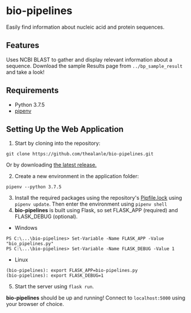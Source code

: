 # bio-pipelines
Easily find information about nucleic acid and protein sequences.




## Features
Uses NCBI BLAST to gather and display relevant information about a sequence.
Download the sample Results page from `../bp_sample_result` and take a look!

## Requirements
* Python 3.7.5
* [pipenv](https://github.com/pypa/pipenv)

## Setting Up the Web Application

1. Start by cloning into the repository:
```
git clone https://github.com/thealanle/bio-pipelines.git
```
Or by downloading [the latest release.](https://github.com/thealanle/bio-pipelines/releases)

2. Create a new environment in the application folder:
```
pipenv --python 3.7.5
```

3. Install the required packages using the repository's [Pipfile.lock](../Pipfile.lock) using `pipenv update`.
Then enter the environment using `pipenv shell`
4. **bio-pipelines** is built using Flask, so set FLASK_APP (required) and FLASK_DEBUG (optional).
* Windows
```
PS C:\...\bio-pipelines> Set-Variable -Name FLASK_APP -Value "bio_pipelines.py"
PS C:\...\bio-pipelines> Set-Variable -Name FLASK_DEBUG -Value 1
```

* Linux
```
(bio-pipelines): export FLASK_APP=bio-pipelines.py
(bio-pipelines): export FLASK_DEBUG=1
```
5. Start the server using `flask run`.

**bio-pipelines** should be up and running! Connect to `localhost:5000` using your browser of choice.
